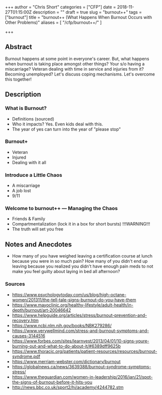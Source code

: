 +++
author = "Chris Short"
categories = ["CFP"]
date = 2018-11-27T01:15:00Z
description = ""
draft = true
slug = "burnout++"
tags = ["burnout"]
title = "burnout++ (What Happens When Burnout Occurs with Other Problems)"
aliases = [
    "/cfp/burnout++/"
]

+++

## Abstract

Burnout happens at some point in everyone's career. But, what happens when burnout is taking place amongst other things? Your s/o having a miscarriage? Veteran dealing with time in service and injuries from it? Becoming unemployed? Let's discuss coping mechanisms. Let's overcome this together!

## Description

### What is Burnout?

* Definitions (sourced)
* Who it impacts? Yes. Even kids deal with this.
* The year of yes can turn into the year of "please stop"

### Burnout+

* Veteran
* Injured
* Dealing with it all

### Introduce a Little Chaos

* A miscarriage
* A job lost
* 9/11

### Welcome to burnout++ — Managing the Chaos

* Friends & Family
* Compartmentalization (lock it in a box for short bursts) !!!WARNING!!!
* The truth will set you free

## Notes and Anecdotes

* How many of you have weighed leaving a certification course at lunch because you were in so much pain? How many of you didn't end up leaving because you realized you didn't have enough pain meds to not make you feel guilty about laying in bed all afternoon?

### Sources

* https://www.psychologytoday.com/us/blog/high-octane-women/201311/the-tell-tale-signs-burnout-do-you-have-them
* https://www.mayoclinic.org/healthy-lifestyle/adult-health/in-depth/burnout/art-20046642
* https://www.helpguide.org/articles/stress/burnout-prevention-and-recovery.htm
* https://www.ncbi.nlm.nih.gov/books/NBK279286/
* https://www.verywellmind.com/stress-and-burnout-symptoms-and-causes-3144516
* https://www.forbes.com/sites/learnvest/2013/04/01/10-signs-youre-burning-out-and-what-to-do-about-it/#6389dff9625b
* https://www.thoracic.org/patients/patient-resources/resources/burnout-syndrome.pdf
* https://www.merriam-webster.com/dictionary/burnout
* https://globalnews.ca/news/3639388/burnout-syndrome-symptoms-stress/
* https://www.theguardian.com/women-in-leadership/2016/jan/21/spot-the-signs-of-burnout-before-it-hits-you
* http://news.bbc.co.uk/sport2/hi/academy/4244782.stm